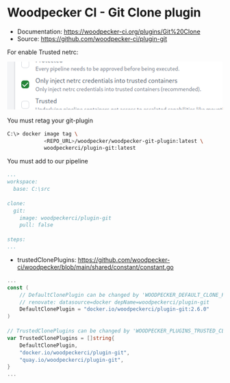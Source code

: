 # Woodpecker CI - Git Clone plugin

* Documentation: <https://woodpecker-ci.org/plugins/Git%20Clone>
* Source: <https://github.com/woodpecker-ci/plugin-git>

For enable Trusted netrc:

![alt text](./assets/netrc_trusted_ct.png)

You must retag your git-plugin

```bash
C:\> docker image tag \
            <REPO_URL>/woodpecker/woodpecker-git-plugin:latest \
            woodpeckerci/plugin-git:latest
```

You must add to our pipeline

```yaml
...
workspace:
  base: C:\src

clone:
  git:
    image: woodpeckerci/plugin-git
    pull: false

steps:
...
```

* trustedClonePlugins: <https://github.com/woodpecker-ci/woodpecker/blob/main/shared/constant/constant.go>

```go
...
const (
	// DefaultClonePlugin can be changed by 'WOODPECKER_DEFAULT_CLONE_PLUGIN' at runtime.
	// renovate: datasource=docker depName=woodpeckerci/plugin-git
	DefaultClonePlugin = "docker.io/woodpeckerci/plugin-git:2.6.0"
)

// TrustedClonePlugins can be changed by 'WOODPECKER_PLUGINS_TRUSTED_CLONE' at runtime.
var TrustedClonePlugins = []string{
	DefaultClonePlugin,
	"docker.io/woodpeckerci/plugin-git",
	"quay.io/woodpeckerci/plugin-git",
}
...
```
